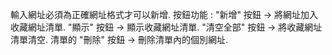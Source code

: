 輸入網址必須為正確網址格式才可以新增.
按鈕功能 :
"新增" 按鈕 -> 將網址加入收藏網址清單.
"顯示" 按鈕 -> 顯示收藏網址清單.
"清空全部" 按鈕 -> 將收藏網址清單清空.
清單的 "刪除" 按鈕 -> 刪除清單內的個別網址.
